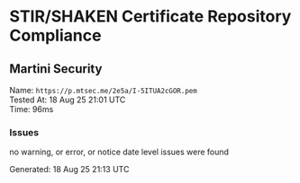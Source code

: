# STIR/SHAKEN Certificate Repository Compliance

## Martini Security

Name: `https://p.mtsec.me/2e5a/I-5ITUA2cGOR.pem`\
Tested At: 18 Aug 25 21:01 UTC\
Time: 96ms

### Issues

no warning, or error, or notice date level issues were found

Generated: 18 Aug 25 21:13 UTC